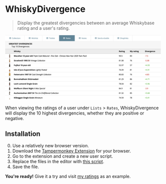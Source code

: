 # WhiskyDivergence

> Display the greatest divergencies between an average Whiskybase rating and a user's rating.

![](screenshot.png)

When viewing the ratings of a user under `Lists` > `Rates`, WhiskyDivergence will display the 10 highest divergencies, whether they are positive or negative.

## Installation

0. Use a relatively new browser version.
1. Download the [Tampermonkey Extension](https://www.tampermonkey.net/) for your browser.
2. Go to the extension and create a new user script.
3. Replace the files in the editor with [this script](https://raw.githubusercontent.com/dominikbraun/whisky-divergence/main/whisky-divergence.js?token=AIXBQK35L6N2X4ENW4AQQ53BF5HYS).
4. Save the file.

**You're ready!** Give it a try and visit [my ratings](https://www.whiskybase.com/profile/dominikbraun/lists/ratings) as an example.
